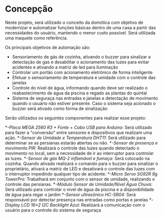 
# Concepção

Neste projeto, será utilizado o conceito da domótica com objetivo de modernizar e automatizar funções básicas dentro de uma casa a partir das necessidades do usuário, mantendo o menor custo possível. Será utilizada uma maquete como referência.

Os principais objetivos de automação são:

- Sensoriamento de gás de cozinha, ativando o buzzer para sinalizar a detectação de gas e desabilitar o acionamento das luzes para evitar acidentes e ativando a matriz de led para iluminação
- Controlar um portão com acionamento eletrônico de forma inteligente
- Efetuar o sensoriamento de temperatura e umidade com o controle das janelas
- Controle do nível de água, informando quando deve ser realizado o reabastecimento de água da piscina e regado as plantas do quintal
- Sistema de seguraça nas entradas e janelas e detectação de movimento quando o usuário não estiver presente. Caso o sistema seja acionado o buzzer será ativado como forma de sinalização

Serão utilizados os seguintes componentes para realizar esse projeto:

**-Placa MEGA 2560 R3 + Fonte + Cabo USB para Arduino:*
Será utilizado para fazer a "conversão" entre sensores e dispositivos que realizam uma ação.
**-Sensor de Umidade e Temperatura DHT11:*
Será utilizado para determinar se as persianas estarão abertas ou não.
**-Sensor de presença e movimento PIR:*
Realizará o controle das luzes quando detectado o movimento no local, sem a necessidade de ir ao interruptor para controlar as luzes.
**-Sensor de gás MQ-2 inflamável e fumaça:*
Será colocado na cozinha. Quando ativado realizará o comando para o buzzer para sinalizar o proprietário, ativará a matriz de LED e desativará o controle das luzes com o interruptor impedindo qualquer tipo de acidente.
**-Micro Servo SG92R 9g TowerPro:*
Trabalhará em conjunto com o sensor de umidade, realizando o controle das persianas.
**-Módulo Sensor de Umidade/Nível Água Chuva:*
Será utilizado para controlar o nível de água da piscina e a disponibilidade de água para regar o jardim
**-Sensor ultrasônico HC-SR04:*
Será responsável por detectar presença nas entradas como portas e janelas
**-Display LCD 16×2 I2C Backlight Azul:*
Realizará a comunicação com o usuário para o controle do sistema de seguraça


